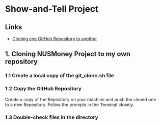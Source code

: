 # Show-and-Tell Project

## Links
* [Cloning one GitHub Repository to another](https://github.com/MrGeislinger/flatiron-school-data-science-curriculum-resources/tree/main/Git/Tools)

## 1. Cloning NUSMoney Project to my own repository

### 1.1 Create a local copy of the git_clone.sh file

### 1.2 Copy the GitHub Repository
Create a copy of the Repository on your machine and push the cloned one to a new Repository. Follow the prompts in the Terminal closely. 


### 1.3 Double-check files in the directory
